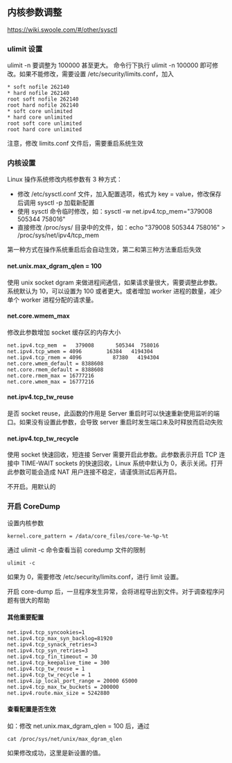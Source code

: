 ## 内核参数调整

https://wiki.swoole.com/#/other/sysctl

### ulimit 设置

ulimit -n 要调整为 100000 甚至更大。 命令行下执行 ulimit -n 100000 即可修改。如果不能修改，需要设置 /etc/security/limits.conf，加入

```text
* soft nofile 262140
* hard nofile 262140
root soft nofile 262140
root hard nofile 262140
* soft core unlimited
* hard core unlimited
root soft core unlimited
root hard core unlimited
```

注意，修改 limits.conf 文件后，需要重启系统生效


### 内核设置
Linux 操作系统修改内核参数有 3 种方式：

- 修改 /etc/sysctl.conf 文件，加入配置选项，格式为 key = value，修改保存后调用 sysctl -p 加载新配置
- 使用 sysctl 命令临时修改，如：sysctl -w net.ipv4.tcp_mem="379008 505344 758016"
- 直接修改 /proc/sys/ 目录中的文件，如：echo "379008 505344 758016" > /proc/sys/net/ipv4/tcp_mem

第一种方式在操作系统重启后会自动生效，第二和第三种方法重启后失效

#### net.unix.max_dgram_qlen = 100

使用 unix socket dgram 来做进程间通信，如果请求量很大，需要调整此参数。系统默认为 10，可以设置为 100 或者更大。或者增加 worker 进程的数量，减少单个 worker 进程分配的请求量。


#### net.core.wmem_max

修改此参数增加 socket 缓存区的内存大小

```text
net.ipv4.tcp_mem  =   379008       505344  758016
net.ipv4.tcp_wmem = 4096        16384   4194304
net.ipv4.tcp_rmem = 4096          87380   4194304
net.core.wmem_default = 8388608
net.core.rmem_default = 8388608
net.core.rmem_max = 16777216
net.core.wmem_max = 16777216
```

#### net.ipv4.tcp_tw_reuse

是否 socket reuse，此函数的作用是 Server 重启时可以快速重新使用监听的端口。如果没有设置此参数，会导致 server 重启时发生端口未及时释放而启动失败

#### net.ipv4.tcp_tw_recycle
使用 socket 快速回收，短连接 Server 需要开启此参数。此参数表示开启 TCP 连接中 TIME-WAIT sockets 的快速回收，Linux 系统中默认为 0，表示关闭。打开此参数可能会造成 NAT 用户连接不稳定，请谨慎测试后再开启。

不开启。用默认的




### 开启 CoreDump

设置内核参数

```text
kernel.core_pattern = /data/core_files/core-%e-%p-%t
```

通过 ulimit -c 命令查看当前 coredump 文件的限制

```text
ulimit -c
```

如果为 0，需要修改 /etc/security/limits.conf，进行 limit 设置。

开启 core-dump 后，一旦程序发生异常，会将进程导出到文件。对于调查程序问题有很大的帮助



#### 其他重要配置

```text
net.ipv4.tcp_syncookies=1
net.ipv4.tcp_max_syn_backlog=81920
net.ipv4.tcp_synack_retries=3
net.ipv4.tcp_syn_retries=3
net.ipv4.tcp_fin_timeout = 30
net.ipv4.tcp_keepalive_time = 300
net.ipv4.tcp_tw_reuse = 1
net.ipv4.tcp_tw_recycle = 1
net.ipv4.ip_local_port_range = 20000 65000
net.ipv4.tcp_max_tw_buckets = 200000
net.ipv4.route.max_size = 5242880
```


#### 查看配置是否生效

如：修改 net.unix.max_dgram_qlen = 100 后，通过
```text
cat /proc/sys/net/unix/max_dgram_qlen
```
如果修改成功，这里是新设置的值。


